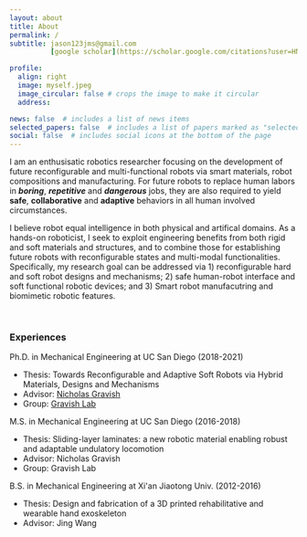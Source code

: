 ```yaml
---
layout: about
title: About
permalink: /
subtitle: jason123jms@gmail.com
          [google scholar](https://scholar.google.com/citations?user=HN7FTlYAAAAJ&hl=en)

profile:
  align: right
  image: myself.jpeg
  image_circular: false # crops the image to make it circular
  address: 

news: false  # includes a list of news items
selected_papers: false  # includes a list of papers marked as "selected={true}"
social: false  # includes social icons at the bottom of the page
---
```


I am an enthusisatic robotics researcher focusing on the development of future reconfigurable and multi-functional robots via smart materials, robot compositions and manufacturing. For future robots to replace human labors in **_boring_**, **_repetitive_** and **_dangerous_** jobs, they are also required to yield **safe**, **collaborative** and **adaptive** behaviors in all human involved circumstances. 

I believe robot equal intelligence in both physical and artifical domains. As a hands-on roboticist, I seek to exploit engineering benefits from both rigid and soft materials and structures, and to combine those for establishing future robots with reconfigurable states and multi-modal functionalities. Specifically, my research goal can be addressed via 1) reconfigurable hard and soft robot designs and mechanisms; 2) safe human-robot interface and soft functional robotic devices; and 3) Smart robot manufacutring and biomimetic robotic features. 

<br/>

### Experiences

Ph.D. in Mechanical Engineering at UC San Diego (2018-2021)
- Thesis: Towards Reconfigurable and Adaptive Soft Robots via Hybrid Materials, Designs and Mechanisms
- Advisor: [Nicholas Gravish](http://web.eng.ucsd.edu/~ngravish/)
- Group: [Gravish Lab](http://gravishlab.ucsd.edu/)

M.S. in Mechanical Engineering at UC San Diego (2016-2018)
- Thesis: Sliding-layer laminates: a new robotic material enabling robust and adaptable undulatory locomotion
- Advisor: Nicholas Gravish
- Group: Gravish Lab

B.S. in Mechanical Engineering at Xi'an Jiaotong Univ. (2012-2016)
- Thesis: Design and fabrication of a 3D printed rehabilitative and wearable hand exoskeleton 
- Advisor: Jing Wang
